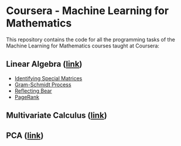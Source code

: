 # Coursera - Machine Learning for Mathematics
This repository contains the code for all the programming tasks of the Machine Learning for Mathematics courses taught at Coursera:

## Linear Algebra ([link](https://www.coursera.org/learn/linear-algebra-machine-learning))

* [Identifying Special Matrices](linear-algebra/IdentifyingSpecialMatrices.ipynb)
* [Gram-Schmidt Process](linear-algebra/GramSchmidtProcess.ipynb)
* [Reflecting Bear](linear-algebra/ReflectingBear.ipynb)
* [PageRank](linear-algebra/PageRank.ipynb)

## Multivariate Calculus ([link](https://www.coursera.org/learn/multivariate-calculus-machine-learning))

## PCA ([link](https://www.coursera.org/learn/pca-machine-learning))
